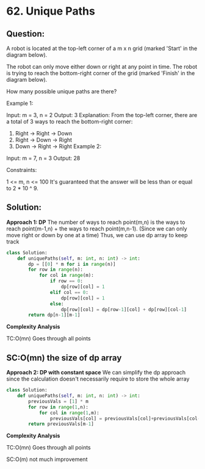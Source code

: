 # 62. Unique Paths

## Question:
A robot is located at the top-left corner of a m x n grid (marked 'Start' in the diagram below).

The robot can only move either down or right at any point in time. The robot is trying to reach the bottom-right corner of the grid (marked 'Finish' in the diagram below).

How many possible unique paths are there?

Example 1:

Input: m = 3, n = 2
Output: 3
Explanation:
From the top-left corner, there are a total of 3 ways to reach the bottom-right corner:
1. Right -> Right -> Down
2. Right -> Down -> Right
3. Down -> Right -> Right
Example 2:

Input: m = 7, n = 3
Output: 28
 

Constraints:

1 <= m, n <= 100
It's guaranteed that the answer will be less than or equal to 2 * 10 ^ 9.


## Solution:

**Approach 1: DP**
The number of ways to reach point(m,n) is the ways to reach point(m-1,n) + the ways to reach point(m,n-1). (Since we can only move right or down by one at a time)
Thus, we can use dp array to keep track

```python
class Solution:
    def uniquePaths(self, m: int, n: int) -> int:
        dp = [[0] * m for i in range(n)]
        for row in range(n):
            for col in range(m): 
                if row == 0:
                    dp[row][col] = 1
                elif col == 0:
                    dp[row][col] = 1
                else:
                    dp[row][col] = dp[row-1][col] + dp[row][col-1]
        return dp[n-1][m-1]
```
**Complexity Analysis**

TC:O(mn) Goes through all points

SC:O(mn) the size of dp array
----------
**Approach 2: DP with constant space**
We can simplify the dp approach since the calculation doesn't necessarily require to store the whole array

```python
class Solution:
    def uniquePaths(self, m: int, n: int) -> int:
        previousVals = [1] * m
        for row in range(1,n):
            for col in range(1,m): 
                previousVals[col] = previousVals[col]+previousVals[col-1]
        return previousVals[m-1]
```
**Complexity Analysis**

TC:O(mn) Goes through all points

SC:O(m) not much improvement